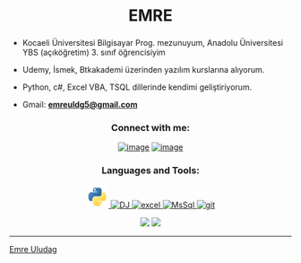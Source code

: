<h1 align="center">EMRE</h1>
<h3 align="center"></h3>

- Kocaeli Üniversitesi Bilgisayar Prog. mezunuyum, Anadolu Üniversitesi YBS (açıköğretim) 3. sınıf öğrencisiyim

- Udemy, İsmek, Btkakademi üzerinden yazılım kurslarına alıyorum.

- Python, c#, Excel VBA, TSQL dillerinde kendimi geliştiriyorum.

- Gmail: **emreuldg5@gmail.com**

<h3 align="center">Connect with me:</h3>
<div align="center">

[![image](https://img.shields.io/badge/LinkedIn-0077B5?style=for-the-badge&logo=linkedin&logoColor=white)](https://www.linkedin.com/in/uludag-emre/)
[![image](https://img.shields.io/badge/Gmail-D14836?style=for-the-badge&logo=gmail&logoColor=white)](mailto:emreuldg5@gmail.com)
  
</div>

<h3 align="center">Languages and Tools:</h3>

<p align="center"> 
  <a href="https://www.python.org/" target="_blank"> 
    <img src="https://raw.githubusercontent.com/devicons/devicon/master/icons/python/python-original.svg" alt="Python" width="40" height="40"/> 
  </a>
  <a href="https://www.djangoproject.com/" target="_blank"> 
    <img src="https://camo.githubusercontent.com/99770eadc4bd77acdd76c628d1a166d8a7bbfde493e170d3a076bde81289c2a8/68747470733a2f2f7331372e7069636f66696c652e636f6d2f66696c652f383431383130303937362f646a616e676f2e706e67" alt="DJ" width="40" height="40"/> 
  </a> 
  <a href="https://www.python.org" target="_blank"> 
    <img src="https://upload.wikimedia.org/wikipedia/commons/thumb/3/34/Microsoft_Office_Excel_%282019%E2%80%93present%29.svg/1200px-Microsoft_Office_Excel_%282019%E2%80%93present%29.svg.png" alt="excel" width="40" height="40"/> 
  </a>  
  <a href="https://developer.mozilla.org/en-US/docs/Web/JavaScript" target="_blank"> 
    <img src="https://cdnblog.natrocdn.com/wp-content/uploads/2014/12/MSSQL280-1.png" alt="MsSql" width="40" height="40"/> 
  </a> 
  <a href="https://git-scm.com/" target="_blank"> 
    <img src="https://upload.wikimedia.org/wikipedia/commons/thumb/5/5a/Vmware_workstation_16_icon.svg/800px-Vmware_workstation_16_icon.svg.png" alt="git" width="40" height="40"/> 
  </a>
</p>

<p align= "center">
  <img height= "150" src="https://github-readme-stats.vercel.app/api?username=EmreUludag0&theme=react&show_icons=true&include_all_commits=true" />
  <img height= "150" src="https://github-readme-stats.vercel.app/api/top-langs/?username=EmreUludag0&theme=react&layout=compact" />
</p>

------

[Emre Uludag](https://github.com/EmreUludag0)
